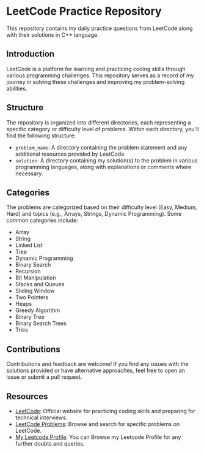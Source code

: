 # LeetCode Practice Repository

This repository contains my daily practice questions from LeetCode along with their solutions in C++ language.

## Introduction

LeetCode is a platform for learning and practicing coding skills through various programming challenges. This repository serves as a record of my journey in solving these challenges and improving my problem-solving abilities.

## Structure

The repository is organized into different directories, each representing a specific category or difficulty level of problems. Within each directory, you'll find the following structure:

- `problem_name`: A directory containing the problem statement and any additional resources provided by LeetCode.
- `solution`: A directory containing my solution(s) to the problem in various programming languages, along with explanations or comments where necessary.

## Categories

The problems are categorized based on their difficulty level (Easy, Medium, Hard) and topics (e.g., Arrays, Strings, Dynamic Programming). Some common categories include:

- Array
- String
- Linked List
- Tree
- Dynamic Programming
- Binary Search
- Recursion
- Bit Manipulation
- Stacks and Queues
- Sliding Window
- Two Pointers
- Heaps
- Greedy Algorithm
- Binary Tree
- Binary Search Trees
- Tries

## Contributions

Contributions and feedback are welcome! If you find any issues with the solutions provided or have alternative approaches, feel free to open an issue or submit a pull request.

## Resources

- [LeetCode](https://leetcode.com/): Official website for practicing coding skills and preparing for technical interviews.
- [LeetCode Problems](https://leetcode.com/problemset/all/): Browse and search for specific problems on LeetCode.
- [My Leetcode Profile](https://leetcode.com/rishab_0508/): You can Browse my Leetcode Profile for any further doubts and queries.

